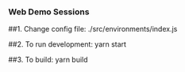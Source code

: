 ### Web Demo Sessions

##1. Change config file: ./src/environments/index.js

##2. To run development: yarn start

##3. To build: yarn build
